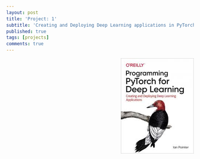 ```yaml
---
layout: post
title: 'Project: 1'
subtitle: 'Creating and Deploying Deep Learning applications in PyTorch'
published: true
tags: [projects] 
comments: true
---
```

<img style="float: right;" width="196" height="257" src="/img/bookImages/pytorch/cover.jpeg">



